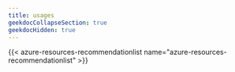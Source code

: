 ```yaml
---
title: usages
geekdocCollapseSection: true
geekdocHidden: true
---
```


{{< azure-resources-recommendationlist name="azure-resources-recommendationlist" >}}
